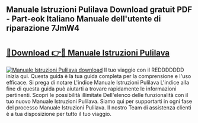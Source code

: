 ## Manuale Istruzioni Pulilava Download gratuit PDF - Part-eok Italiano Manuale dell'utente di riparazione 7JmW4

# <h2><a href="http://dfc4dx.blite.top/?on=Manuale+Istruzioni+Pulilava">🔗Download 👉🔴 Manuale Istruzioni Pulilava</a></h2>

[![Manuale Istruzioni Pulilava download](https://i.imgur.com/lujVjoI.png)](http://dfc4dx.blite.top/?on=Manuale+Istruzioni+Pulilava)
Il tuo viaggio con il REDDDDDDD inizia qui. Questa guida è la tua guida completa per la comprensione e l'uso efficace. Si prega di notare L'indice Manuale Istruzioni Pulilava L'indice alla fine di questa guida può aiutarti a trovare rapidamente le informazioni pertinenti. Scopri le possibilità illimitate Dell'elenco delle funzionalità con il tuo nuovo Manuale Istruzioni Pulilava. Siamo qui per supportarti in ogni fase del processo Manuale Istruzioni Pulilava. Il nostro Team di assistenza clienti è a tua disposizione per tutto il tuo viaggio.

